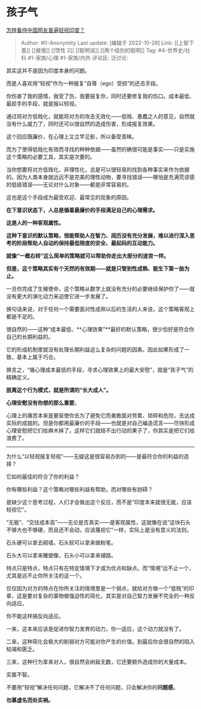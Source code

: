# 孩子气
[怎样看待中国网友普遍轻视印度？](https://www.zhihu.com/question/424484745/answer/2733495524)

> Author: #0-Anonymity
> Last update: [编辑于 2022-10-28]
> Link: [[上智下愚]] [[傲慢]] [[悟性 2]] [[聪明误]] [[两个级别的聪明]]
> Tag: #4-世界史/社科 #1-家族/心理 #1-家族/内外
> 评论区:
> 泛讨论:

其实这并不是因为印度本身的问题。

而是人喜欢用“轻视”作为一种报复“自尊（ego）受损”的还击手段。

你伤害了我的感情，我受了伤，我要报复你，同时还要修复我的伤口。成本最低、最趁手的手段，就是报以轻视。

通过将对方低贱化，就能将对方的攻击无效化——低贱、愚蠢之人的意见，自然就没有什么威力了，同时还可以很自然的造成伤害，形成报复效果。

这个回应既廉价，在心理上又立竿见影，所以备受青睐。

而为了使得低贱化有效而寻找的种种依据——虽然的确很可能是事实——只是实施这个策略的必要工具，其实是次要的。

当你想要将对方低贱化、非理性化，总是可以很轻易的找到各种事实来作为依据的。因为人类本身就远远不是完美的理性动物，要寻找错误——哪怕是充满荒谬感的低级错误——无论对什么对象——都是非常容易的。

这也是这个手段成为最受欢迎、最常见的现象的原因。

**在下意识状态下，人总是循着最廉价的手段满足自己的心理需求。**

**这是人的一种客观属性。**

**这种下意识的默认策略，很能帮助人在智力、阅历没有充分发展，难以进行深入思考的阶段帮助人自动的保持最低限度的安全、最起码的互动能力。**

**就像“一概右转”这么简单的策略就可以帮助你走出大部分的迷宫一样。**

**但是，这个策略其实有个天然的有效期——就是只管到性成熟、能生下第一胎为止。**

一旦你完成了生殖使命，这个策略从数学上就没有充分的必要继续保护你了——就没有更大的演化动力来迫使它进一步发展了。

换句话来说，对于任何一个需要面对性成熟以后的生活的人来说，这个策略客观上都是不足的。

很自然的——这种“成本最低、**心理效果”**最好的默认策略，很少恰好是符合你自己的长期利益的。

它的形成机制里就没有处理长期利益这么复杂的问题的因素。因此如果形成了一致，基本上属于巧合。

换言之，“循心理成本最低的手段，寻求心理效果上的最大安慰”，就是“孩子气”的精确定义。

**脱离这个行为模式，就是所谓的“长大成人”。**

**心理安慰没有你想的那么重要**。

心理上的痛苦本来是要驱使你去为了避免它而勇敢面对劳累、琐碎和危险，去达成实际的成就的。但是你都用最廉价的手段——也就是对自己编造谎言——尽快形成心理安慰把它们给麻木掉了。这样它们就结不出行动的果子了，你其实是把它们给浪费了。

---

为什么“以轻视报复轻视”——无疑这是很容易办到的——是最符合你的利益的选择？

它如何最佳的符合了你的利益？

你有哪些利益？这个策略对哪些利益有帮助，而对哪些有妨碍？

是缺少这个思考过程，人们才会做出这个反应，而不是“印度本来就很无能，应该轻视它”。

“无能”、“交往成本高”——无论是否真实——是客观属性，这就像在说“这块石头不够大也不够硬，而且还不会动，应该蔑视它”一样，实际上是没有意义的法则。

石头硬可以拿去砌墙，石头软可以拿来做粉笔。

石头大可以拿来雕塑像，石头小可以拿来铺路。

特点只是特点，特点只有在特定情境下才成为优点和缺点。而“情境”远不止一个，尤其是远不止你所关注的这一个。

仅仅因为对方的特点在你所关注的情境里是一个弱点，就给对方做一个“低贱”的印章，这是要对复杂的事物做强迫性的简化，其实是对自己智力发展不完全的一种反向适应。

你不能这样搞反向适应。

一来，这本来应该是促进你智力发育的动力，你一适应，这个动力就没有了。

二来，这种简化会极大的削弱对方可能对你产生的价值。到最后你会很自然的陷入枯竭和匮乏。

三来，这种行为拿来对人，很自然会树敌无数，它还要额外造成你的大量成本。

实属不智。

不要用“轻视”解决任何问题，它解决不了任何问题，只会解决你的**问题感**。

**勿慕虚名而处实祸。**
